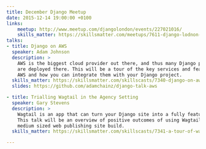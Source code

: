 ```yaml
---
title: December Django Meetup
date: 2015-12-14 19:00:00 +0100
links:
    meetup: http://www.meetup.com/djangolondon/events/227021016/
    skills_matter: https://skillsmatter.com/meetups/7611-django-lodnon-december-meetup
talks:
- title: Django on AWS
  speaker: Adam Johnson
  description: >
    AWS is the biggest cloud provider out there, and thus many Django projects
    are deployed there. This will be a tour of the key services and features on
    AWS and how you can integrate them with your Django project.
  skills_matter: https://skillsmatter.com/skillscasts/7340-django-on-aws
  slides: https://github.com/adamchainz/django-talk-aws

- title: Trialling Wagtail in the Agency Setting
  speaker: Gary Stevens
  description: >
    Wagtail is an app that can turn your Django site into a fully featured CMS.
    This talk will be an overview of positive outcomes of using Wagtail for a
    medium sized web publishing site build.
  skills_matter: https://skillsmatter.com/skillscasts/7341-a-tour-of-wagtail

---
```

